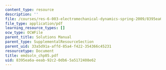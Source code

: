 ```yaml
---
content_type: resource
description: ''
file: /courses/res-6-003-electromechanical-dynamics-spring-2009/8395ea6aeeab92c20db65a5172408e62_emdsoln_chp05.pdf
file_type: application/pdf
learning_resource_types: []
ocw_type: OCWFile
parent_title: Solutions Manual
parent_type: SupplementalResourceSection
parent_uid: 33a5d91a-affd-85a4-f422-354366c45231
resourcetype: Document
title: emdsoln_chp05.pdf
uid: 8395ea6a-eeab-92c2-0db6-5a5172408e62
---
```

